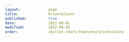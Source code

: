 ```yaml
---
layout:             page
title:              Orientations
published:          true
date:               2022-08-01
modified:           2022-08-01
order:              /bullet-chart/features/orientations
---
```

